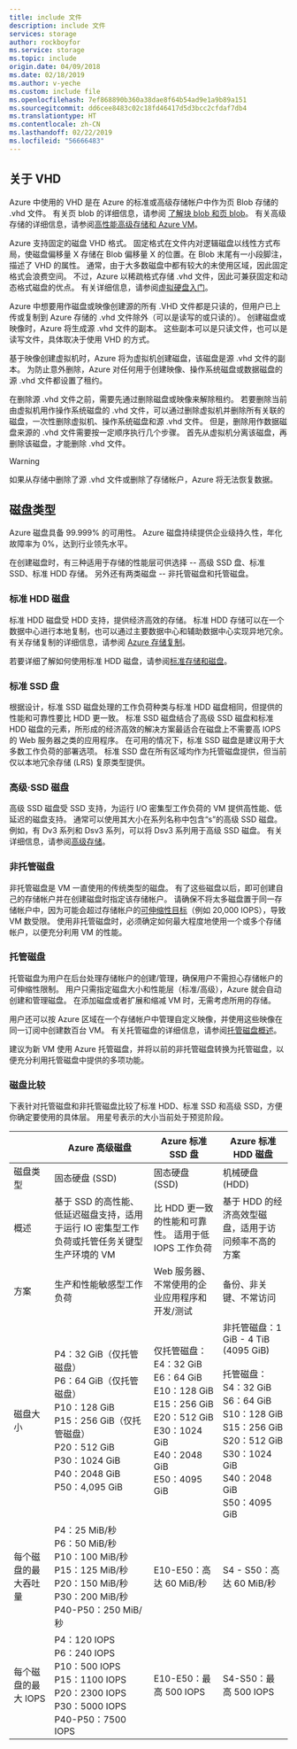 ```yaml
---
title: include 文件
description: include 文件
services: storage
author: rockboyfor
ms.service: storage
ms.topic: include
origin.date: 04/09/2018
ms.date: 02/18/2019
ms.author: v-yeche
ms.custom: include file
ms.openlocfilehash: 7ef868890b360a38dae8f64b54ad9e1a9b89a151
ms.sourcegitcommit: dd6cee8483c02c18fd46417d5d3bcc2cfdaf7db4
ms.translationtype: HT
ms.contentlocale: zh-CN
ms.lasthandoff: 02/22/2019
ms.locfileid: "56666483"
---
```

## <a name="about-vhds"></a>关于 VHD

Azure 中使用的 VHD 是在 Azure 的标准或高级存储帐户中作为页 Blob 存储的 .vhd 文件。 有关页 blob 的详细信息，请参阅 [了解块 blob 和页 blob](https://docs.microsoft.com/rest/api/storageservices/Understanding-Block-Blobs--Append-Blobs--and-Page-Blobs/)。 有关高级存储的详细信息，请参阅[高性能高级存储和 Azure VM](../articles/virtual-machines/windows/premium-storage.md)。

Azure 支持固定的磁盘 VHD 格式。 固定格式在文件内对逻辑磁盘以线性方式布局，使磁盘偏移量 X 存储在 Blob 偏移量 X 的位置。在 Blob 末尾有一小段脚注，描述了 VHD 的属性。 通常，由于大多数磁盘中都有较大的未使用区域，因此固定格式会浪费空间。 不过，Azure 以稀疏格式存储 .vhd 文件，因此可兼获固定和动态格式磁盘的优点。 有关详细信息，请参阅[虚拟硬盘入门](https://technet.microsoft.com/library/dd979539.aspx)。

Azure 中想要用作磁盘或映像创建源的所有 .VHD 文件都是只读的，但用户已上传或复制到 Azure 存储的 .vhd 文件除外（可以是读写的或只读的）。 创建磁盘或映像时，Azure 将生成源 .vhd 文件的副本。 这些副本可以是只读文件，也可以是读写文件，具体取决于使用 VHD 的方式。

基于映像创建虚拟机时，Azure 将为虚拟机创建磁盘，该磁盘是源 .vhd 文件的副本。 为防止意外删除，Azure 对任何用于创建映像、操作系统磁盘或数据磁盘的源 .vhd 文件都设置了租约。

在删除源 .vhd 文件之前，需要先通过删除磁盘或映像来解除租约。 若要删除当前由虚拟机用作操作系统磁盘的 .vhd 文件，可以通过删除虚拟机并删除所有关联的磁盘，一次性删除虚拟机、操作系统磁盘和源 .vhd 文件。 但是，删除用作数据磁盘来源的 .vhd 文件需要按一定顺序执行几个步骤。 首先从虚拟机分离该磁盘，再删除该磁盘，才能删除 .vhd 文件。

> [!WARNING]
> 如果从存储中删除了源 .vhd 文件或删除了存储帐户，Azure 将无法恢复数据。

## <a name="types-of-disks"></a>磁盘类型

Azure 磁盘具备 99.999% 的可用性。 Azure 磁盘持续提供企业级持久性，年化故障率为 0%，达到行业领先水平。

在创建磁盘时，有三种适用于存储的性能层可供选择 -- 高级 SSD 盘、标准 SSD、标准 HDD 存储。 另外还有两类磁盘 -- 非托管磁盘和托管磁盘。

### <a name="standard-hdd-disks"></a>标准 HDD 磁盘

标准 HDD 磁盘受 HDD 支持，提供经济高效的存储。 标准 HDD 存储可以在一个数据中心进行本地复制，也可以通过主要数据中心和辅助数据中心实现异地冗余。 有关存储复制的详细信息，请参阅 [Azure 存储复制](../articles/storage/common/storage-redundancy.md)。

若要详细了解如何使用标准 HDD 磁盘，请参阅[标准存储和磁盘](../articles/virtual-machines/windows/standard-storage.md)。

### <a name="standard-ssd-disks"></a>标准 SSD 盘

根据设计，标准 SSD 磁盘处理的工作负荷种类与标准 HDD 磁盘相同，但提供的性能和可靠性要比 HDD 更一致。 标准 SSD 磁盘结合了高级 SSD 磁盘和标准 HDD 磁盘的元素，所形成的经济高效的解决方案最适合在磁盘上不需要高 IOPS 的 Web 服务器之类的应用程序。 在可用的情况下，标准 SSD 磁盘是建议用于大多数工作负荷的部署选项。 标准 SSD 盘在所有区域均作为托管磁盘提供，但当前仅以本地冗余存储 (LRS) 复原类型提供。

### <a name="premium-ssd-disks"></a>高级·SSD 磁盘

高级 SSD 磁盘受 SSD 支持，为运行 I/O 密集型工作负荷的 VM 提供高性能、低延迟的磁盘支持。 通常可以使用其大小在系列名称中包含“s”的高级 SSD 磁盘。 例如，有 Dv3 系列和 Dsv3 系列，可以将 Dsv3 系列用于高级 SSD 磁盘。  有关详细信息，请参阅[高级存储](../articles/virtual-machines/windows/premium-storage.md)。

### <a name="unmanaged-disks"></a>非托管磁盘

非托管磁盘是 VM 一直使用的传统类型的磁盘。 有了这些磁盘以后，即可创建自己的存储帐户并在创建磁盘时指定该存储帐户。 请确保不将太多磁盘置于同一存储帐户中，因为可能会超过存储帐户的[可伸缩性目标](../articles/storage/common/storage-scalability-targets.md)（例如 20,000 IOPS），导致 VM 数受限。 使用非托管磁盘时，必须确定如何最大程度地使用一个或多个存储帐户，以便充分利用 VM 的性能。

### <a name="managed-disks"></a>托管磁盘

托管磁盘为用户在后台处理存储帐户的创建/管理，确保用户不需担心存储帐户的可伸缩性限制。 用户只需指定磁盘大小和性能层（标准/高级），Azure 就会自动创建和管理磁盘。 在添加磁盘或者扩展和缩减 VM 时，无需考虑所用的存储。

用户还可以按 Azure 区域在一个存储帐户中管理自定义映像，并使用这些映像在同一订阅中创建数百台 VM。 有关托管磁盘的详细信息，请参阅[托管磁盘概述](../articles/virtual-machines/windows/managed-disks-overview.md)。

建议为新 VM 使用 Azure 托管磁盘，并将以前的非托管磁盘转换为托管磁盘，以便充分利用托管磁盘中提供的多项功能。

### <a name="disk-comparison"></a>磁盘比较

下表针对托管磁盘和非托管磁盘比较了标准 HDD、标准 SSD 和高级 SSD，方便你确定要使用的具体层。 用星号表示的大小当前处于预览阶段。

<!--MOONCAKE CUSTOMIZE:  P60, P70, P80,  E60, E70, E80, S60, S70, S80 are not invalid on MC-->

|    | Azure 高级磁盘 |Azure 标准 SSD 盘 | Azure 标准 HDD 磁盘
|--- | ------------------ | ------------------------------- | -----------------------
| 磁盘类型 | 固态硬盘 (SSD) | 固态硬盘 (SSD) | 机械硬盘 (HDD)  
| 概述  | 基于 SSD 的高性能、低延迟磁盘支持，适用于运行 IO 密集型工作负荷或托管任务关键型生产环境的 VM |比 HDD 更一致的性能和可靠性。 适用于低 IOPS 工作负荷| 基于 HDD 的经济高效型磁盘，适用于访问频率不高的方案
| 方案  | 生产和性能敏感型工作负荷 |Web 服务器、不常使用的企业应用程序和开发/测试| 备份、非关键、不常访问
| 磁盘大小 | P4：32 GiB（仅托管磁盘）<br>P6：64 GiB（仅托管磁盘）<br>P10：128 GiB<br>P15：256 GiB（仅托管磁盘）<br>P20：512 GiB<br>P30：1024 GiB<br>P40：2048 GiB<br>P50：4,095 GiB|仅托管磁盘：<br>E4：32 GiB<br>E6：64 GiB<br>E10：128 GiB<br>E15：256 GiB<br>E20：512 GiB<br>E30：1024 GiB<br>E40：2048 GiB<br>E50：4095 GiB | 非托管磁盘：1 GiB - 4 TiB (4095 GiB) <br><br>托管磁盘：<br> S4：32 GiB <br>S6：64 GiB <br>S10：128 GiB <br>S15：256 GiB <br>S20：512 GiB <br>S30：1024 GiB <br>S40：2048 GiB<br>S50：4095 GiB
| 每个磁盘的最大吞吐量 | P4：25 MiB/秒<br> P6：50 MiB/秒<br> P10：100 MiB/秒<br> P15：125 MiB/秒<br> P20：150 MiB/秒<br> P30：200 MiB/秒<br> P40-P50：250 MiB/秒 | E10-E50：高达 60 MiB/秒| S4 - S50：高达 60 MiB/秒
| 每个磁盘的最大 IOPS | P4：120 IOPS<br> P6：240 IOPS<br> P10：500 IOPS<br> P15：1100 IOPS<br> P20：2300 IOPS<br> P30：5000 IOPS<br> P40-P50：7500 IOPS | E10-E50：最高 500 IOPS | S4-S50：最高 500 IOPS

<!--MOONCAKE CUSTOMIZE:  P60, P70, P80,  E60, E70, E80, S60, S70, S80 are not invalid on MC-->
<!-- Update_Description: wording update, update link -->